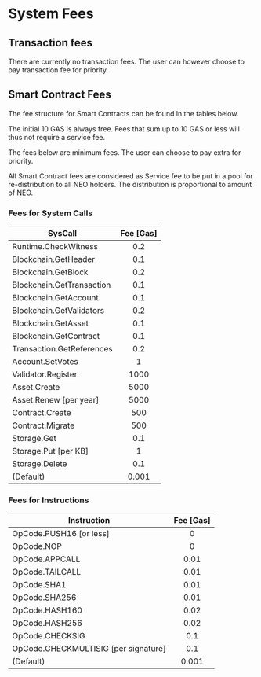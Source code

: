 # System Fees

## Transaction fees

There are currently no transaction fees. The user can however choose to pay transaction fee for priority.

## Smart Contract Fees

The fee structure for Smart Contracts can be found in the tables below.

The initial 10 GAS is always free. Fees that sum up to 10 GAS or less will thus not require a service fee.

The fees below are minimum fees. The user can choose to pay extra for priority.

All Smart Contract fees are considered as Service fee to be put in a pool for re-distribution to all NEO holders. The distribution is proportional to amount of NEO.

### Fees for System Calls

| SysCall                      | Fee [Gas]     |
|------------------------------|:-------------:|
| Runtime.CheckWitness         | 0.2           |
| Blockchain.GetHeader         | 0.1           |
| Blockchain.GetBlock          | 0.2           |
| Blockchain.GetTransaction    | 0.1           |
| Blockchain.GetAccount        | 0.1           |
| Blockchain.GetValidators     | 0.2           |
| Blockchain.GetAsset          | 0.1           |
| Blockchain.GetContract       | 0.1           |
| Transaction.GetReferences    | 0.2           |
| Account.SetVotes             | 1             |
| Validator.Register           | 1000          |
| Asset.Create                 | 5000          |
| Asset.Renew [per year]       | 5000          |
| Contract.Create              | 500           |
| Contract.Migrate             | 500           |
| Storage.Get                  | 0.1           |
| Storage.Put [per KB]         | 1             |
| Storage.Delete               | 0.1           |
| (Default)                    | 0.001         |

### Fees for Instructions

| Instruction                           | Fee [Gas]     |
|---------------------------------------|:-------------:|
| OpCode.PUSH16 [or less]               | 0             |
| OpCode.NOP                            | 0             |
| OpCode.APPCALL                        | 0.01          |
| OpCode.TAILCALL                       | 0.01          |
| OpCode.SHA1                           | 0.01          |
| OpCode.SHA256                         | 0.01          |
| OpCode.HASH160                        | 0.02          |
| OpCode.HASH256                        | 0.02          |
| OpCode.CHECKSIG                       | 0.1           |
| OpCode.CHECKMULTISIG [per signature]  | 0.1           |
| (Default)                             | 0.001         |

